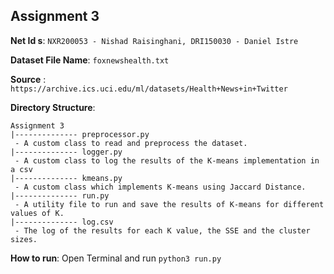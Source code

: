 ## Assignment 3

**Net Id s**: `NXR200053 - Nishad Raisinghani, DRI150030 - Daniel Istre`

**Dataset File Name**: `foxnewshealth.txt` 

**Source** :  `https://archive.ics.uci.edu/ml/datasets/Health+News+in+Twitter`

**Directory Structure**:

    Assignment 3
    |-------------- preprocessor.py  
     - A custom class to read and preprocess the dataset.
    |-------------- logger.py  
     - A custom class to log the results of the K-means implementation in a csv
    |-------------- kmeans.py  
     - A custom class which implements K-means using Jaccard Distance.
    |-------------- run.py
     - A utility file to run and save the results of K-means for different values of K.
    |-------------- log.csv
	 - The log of the results for each K value, the SSE and the cluster sizes.
 
**How to run**:
Open Terminal and run `python3 run.py`
